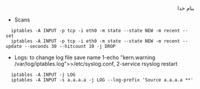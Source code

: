 <div dir="rtl">بنام خدا</div>



- Scans
```
  iptables -A INPUT -p tcp -i eth0 -m state --state NEW -m recent --set
  iptables -A INPUT -p tcp -i eth0 -m state --state NEW -m recent --update --seconds 30 --hitcount 10 -j DROP
```
- Logs: to change log file save name 1-echo "kern.warning /var/log/iptables.log">>/etc/syslog.conf, 2-service rsyslog restart
```
  iptables -A INPUT -j LOG
  iptables -A INPUT -s a.a.a.a -j LOG --log-prefix 'Source a.a.a.a **'
  
```




<div dir="rtl"></div>
<div dir="rtl"></div>
<div dir="rtl"></div>
<div dir="rtl"></div>
<div dir="rtl"></div>
<div dir="rtl"></div>
